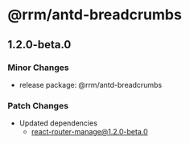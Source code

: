 # @rrm/antd-breadcrumbs

## 1.2.0-beta.0

### Minor Changes

- release package: @rrm/antd-breadcrumbs

### Patch Changes

- Updated dependencies
  - react-router-manage@1.2.0-beta.0
